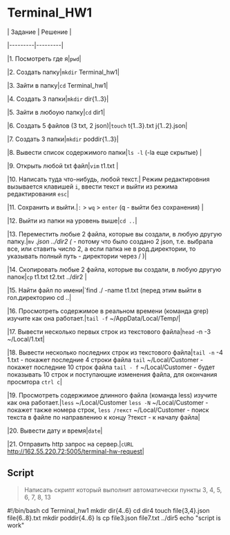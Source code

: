 # Terminal_HW1



| Задание | Решение |

|---------|---------|

|1. Посмотреть где я|`pwd`|

|2. Создать папку|`mkdir` Terminal_hw1|

|3. Зайти в папку|`cd` Terminal_hw1|

|4. Создать 3 папки|`mkdir` dir{1..3}|

|5. Зайти в любоую папку|`cd` dir1|

|6. Создать 5 файлов (3 txt, 2 json)|`touch` t{1..3}.txt j{1..2}.json|

|7. Создать 3 папки|`mkdir` poddir{1..3}|

|8. Вывести список содержимого папки|`ls -l` (-la еще скрытые) |

|9. Открыть любой txt файл|`vim` t1.txt |

|10. Написать туда что-нибудь, любой текст.| Режим редактировния вызывается клавишей `i`, ввести текст и выйти из режима редактирования `esc`|

|11. Сохранить и выйти.|`:` > `wq` > `enter` (q - выйти без сохранения) |

|12. Выйти из папки на уровень выше|`cd ..`|

|13. Переместить любые 2 файла, которые вы создали, в любую другую папку.|`mv` *.json ../dir2  (* - потому что было создано 2 json, т.е. выбрала все, или ставить число 2, а если папка не в род.директории, то указывать полный путь - директории через / )|

|14. Скопировать любые 2 файла, которые вы создали, в любую другую папок|`cp` t1.txt t2.txt ../dir2 |

|15. Найти файл по имени|`find ./ -name t1.txt  (перед этим выйти в гол.директорию cd ..|

|16. Просмотреть содержимое в реальном времени (команда grep) изучите как она работает.|`tail -f` ~/AppData/Local/Temp/|

|17. Вывести несколько первых строк из текстового файла|`head` -n -3 ~/Local/1.txt|

|18. Вывести несколько последних строк из текстового файла|`tail -n` -4 1.txt - покажет последние 4 строки файла
`tail` ~/Local/Customer - покажет последние 10 строк файла
`tail - f` ~/Local/Customer - будет показывать 10 строк и поступающие изменения файла, для окончания просмтора `ctrl c`|

|19. Просмотреть содержимое длинного файла (команда less) изучите как она работает.|`less` ~/Local/Customer
`less -N` ~/Local/Customer - покажет также номера строк,
`less /текст` ~/Local/Customer - поиск текста в файле по направлению к концу ?текст - к началу файла|

|20. Вывести дату и время|`date`|

|21. Отправить http запрос на сервер.|`cURL` http://162.55.220.72:5005/terminal-hw-request|



## Script



 > Написать скрипт который выполнит автоматически пункты 3, 4, 5, 6, 7, 8, 13



#!/bin/bash
cd Terminal_hw1
mkdir dir{4..6} 
cd dir4
touch file{3,4}.json file{6..8}.txt
mkdir poddir{4..6}
ls
cp file3.json file7.txt ../dir5
echo "script is work"